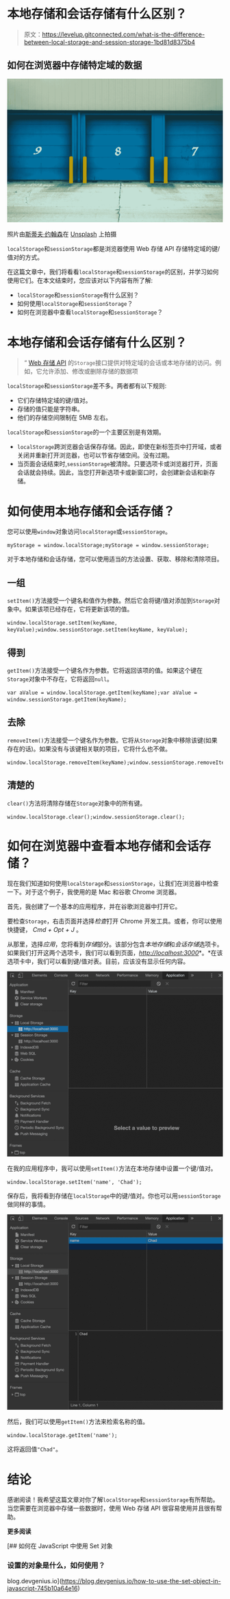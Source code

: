 # 本地存储和会话存储有什么区别？

> 原文：<https://levelup.gitconnected.com/what-is-the-difference-between-local-storage-and-session-storage-1bd81d8375b4>

## 如何在浏览器中存储特定域的数据

![](img/2f4526f4e0fb29f7f2bb04d5ff3db793.png)

照片由[斯蒂夫·约翰森](https://unsplash.com/@steve_j?utm_source=medium&utm_medium=referral)在 [Unsplash](https://unsplash.com?utm_source=medium&utm_medium=referral) 上拍摄

`localStorage`和`sessionStorage`都是浏览器使用 Web 存储 API 存储特定域的键/值对的方式。

在这篇文章中，我们将看看`localStorage`和`sessionStorage`的区别，并学习如何使用它们。在本文结束时，您应该对以下内容有所了解:

*   `localStorage`和`sessionStorage`有什么区别？
*   如何使用`localStorage`和`sessionStorage`？
*   如何在浏览器中查看`localStorage`和`sessionStorage`？

# 本地存储和会话存储有什么区别？

> “ [Web 存储 API](https://developer.mozilla.org/en-US/docs/Web/API/Web_Storage_API) 的`Storage`接口提供对特定域的会话或本地存储的访问。例如，它允许添加、修改或删除存储的数据项

`localStorage`和`sessionStorage`差不多。两者都有以下规则:

*   它们存储特定域的键/值对。
*   存储的值只能是字符串。
*   他们的存储空间限制在 5MB 左右。

`localStorage`和`sessionStorage`的一个主要区别是有效期。

*   `localStorage`跨浏览器会话保存存储。因此，即使在新标签页中打开域，或者关闭并重新打开浏览器，也可以节省存储空间。没有过期。
*   当页面会话结束时,`sessionStorage`被清除。只要选项卡或浏览器打开，页面会话就会持续。因此，当您打开新选项卡或新窗口时，会创建新会话和新存储。

# 如何使用本地存储和会话存储？

您可以使用`window`对象访问`localStorage`或`sessionStorage`。

```
myStorage = window.localStorage;myStorage = window.sessionStorage;
```

对于本地存储和会话存储，您可以使用适当的方法设置、获取、移除和清除项目。

## 一组

`setItem()`方法接受一个键名和值作为参数。然后它会将键/值对添加到`Storage`对象中。如果该项已经存在，它将更新该项的值。

```
window.localStorage.setItem(keyName, keyValue);window.sessionStorage.setItem(keyName, keyValue);
```

## 得到

`getItem()`方法接受一个键名作为参数。它将返回该项的值。如果这个键在`Storage`对象中不存在，它将返回`null`。

```
var aValue = window.localStorage.getItem(keyName);var aValue = window.sessionStorage.getItem(keyName);
```

## 去除

`removeItem()`方法接受一个键名作为参数。它将从`Storage`对象中移除该键(如果存在的话)。如果没有与该键相关联的项目，它将什么也不做。

```
window.localStorage.removeItem(keyName);window.sessionStorage.removeItem(keyName);
```

## 清楚的

`clear()`方法将清除存储在`Storage`对象中的所有键。

```
window.localStorage.clear();window.sessionStorage.clear();
```

# 如何在浏览器中查看本地存储和会话存储？

现在我们知道如何使用`localStorage`和`sessionStorage`，让我们在浏览器中检查一下。对于这个例子，我使用的是 Mac 和谷歌 Chrome 浏览器。

首先，我创建了一个基本的应用程序，并在谷歌浏览器中打开它。

要检查`Storage`，右击页面并选择*检查*打开 Chrome 开发工具。或者，你可以使用快捷键， *Cmd + Opt + J* 。

从那里，选择*应用*，您将看到*存储*部分。该部分包含*本地存储*和*会话存储*选项卡。如果我们打开这两个选项卡，我们可以看到页面，[*http://localhost:3000*](http://localhost:3000)*。*在该选项卡中，我们可以看到键/值对表。目前，应该没有显示任何内容。

![](img/d52b724f14e91dee83df2bcc58f0a574.png)

在我的应用程序中，我可以使用`setItem()`方法在本地存储中设置一个键/值对。

```
window.localStorage.setItem('name', 'Chad');
```

保存后，我将看到存储在`localStorage`中的键/值对。你也可以用`sessionStorage`做同样的事情。

![](img/c5aab5766793f77569cf0b7b2558ccb1.png)

然后，我们可以使用`getItem()`方法来检索名称的值。

```
window.localStorage.getItem('name');
```

这将返回值`"Chad"`。

# 结论

感谢阅读！我希望这篇文章对你了解`localStorage`和`sessionStorage`有所帮助。当您需要在浏览器中存储一些数据时，使用 Web 存储 API 很容易使用并且很有帮助。

**更多阅读**

[](https://blog.devgenius.io/how-to-use-the-set-object-in-javascript-745b10a64e16) [## 如何在 JavaScript 中使用 Set 对象

### 设置的对象是什么，如何使用？

blog.devgenius.io](https://blog.devgenius.io/how-to-use-the-set-object-in-javascript-745b10a64e16)